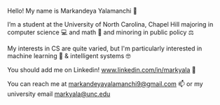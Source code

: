 Hello! My name is Markandeya Yalamanchi 👋

I’m a student at the University of North Carolina, Chapel Hill majoring in computer science 💻 and math 🔢 and minoring in public policy ⚖️

My interests in CS are quite varied, but I'm particularly interested in machine learning 🧠 & intelligent systems 🤓

You should add me on Linkedin! www.linkedin.com/in/markyala 🔗

You can reach me at markandeyayalamanchi9@gmail.com 📫
or my university email markyala@unc.edu
